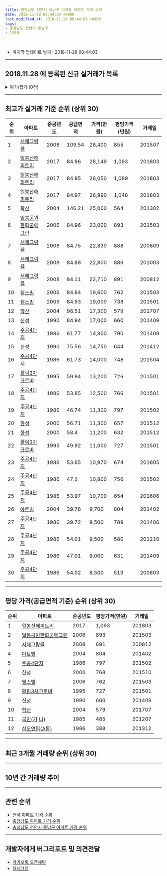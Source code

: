 ```yaml
---
title: 충청남도 천안시 동남구 다가동 아파트 가격 순위
date: 2018-11-28 00:44:03 +0900
last_modified_at: 2018-11-28 00:44:03 +0900
tags:
- 충청남도 천안시 동남구
- 다가동

---
```


* 마지막 업데이트 날짜 : 2018-11-28 00:44:03

---

## 2018.11.28 에 등록된 신규 실거래가 목록

<details>
<summary>펴기/접기 (0건)</summary>
<div markdown="1">

|아파트|준공년도|공급면적|가격(만원)|평당가격(만원)|거래일|
|---|---|---|---|---|---|
|없음||||||


</div>
</details>

---

## 최고가 실거래 기준 순위 (상위 30)


|순위|아파트|준공년도|공급면적|가격(만원)|평당가격(만원)|거래일|
|---|---|---|---|---|---|---|
|1|[서해그랑블](https://search.naver.com/search.naver?query=%EC%B6%A9%EC%B2%AD%EB%82%A8%EB%8F%84+%EC%B2%9C%EC%95%88%EC%8B%9C+%EB%8F%99%EB%82%A8%EA%B5%AC+%EB%8B%A4%EA%B0%80%EB%8F%99+%EC%84%9C%ED%95%B4%EA%B7%B8%EB%9E%91%EB%B8%94)|2008|109.54|28,400|855|201507|
|2|[일봉산해피트리](https://search.naver.com/search.naver?query=%EC%B6%A9%EC%B2%AD%EB%82%A8%EB%8F%84+%EC%B2%9C%EC%95%88%EC%8B%9C+%EB%8F%99%EB%82%A8%EA%B5%AC+%EB%8B%A4%EA%B0%80%EB%8F%99+%EC%9D%BC%EB%B4%89%EC%82%B0%ED%95%B4%ED%94%BC%ED%8A%B8%EB%A6%AC)|2017|84.96|28,149|1,093|201803|
|3|[일봉산해피트리](https://search.naver.com/search.naver?query=%EC%B6%A9%EC%B2%AD%EB%82%A8%EB%8F%84+%EC%B2%9C%EC%95%88%EC%8B%9C+%EB%8F%99%EB%82%A8%EA%B5%AC+%EB%8B%A4%EA%B0%80%EB%8F%99+%EC%9D%BC%EB%B4%89%EC%82%B0%ED%95%B4%ED%94%BC%ED%8A%B8%EB%A6%AC)|2017|84.95|28,050|1,089|201803|
|4|[일봉산해피트리](https://search.naver.com/search.naver?query=%EC%B6%A9%EC%B2%AD%EB%82%A8%EB%8F%84+%EC%B2%9C%EC%95%88%EC%8B%9C+%EB%8F%99%EB%82%A8%EA%B5%AC+%EB%8B%A4%EA%B0%80%EB%8F%99+%EC%9D%BC%EB%B4%89%EC%82%B0%ED%95%B4%ED%94%BC%ED%8A%B8%EB%A6%AC)|2017|84.97|26,990|1,048|201803|
|5|[학산](https://search.naver.com/search.naver?query=%EC%B6%A9%EC%B2%AD%EB%82%A8%EB%8F%84+%EC%B2%9C%EC%95%88%EC%8B%9C+%EB%8F%99%EB%82%A8%EA%B5%AC+%EB%8B%A4%EA%B0%80%EB%8F%99+%ED%95%99%EC%82%B0)|2004|146.21|25,000|564|201302|
|6|[일봉공원한화꿈에그린](https://search.naver.com/search.naver?query=%EC%B6%A9%EC%B2%AD%EB%82%A8%EB%8F%84+%EC%B2%9C%EC%95%88%EC%8B%9C+%EB%8F%99%EB%82%A8%EA%B5%AC+%EB%8B%A4%EA%B0%80%EB%8F%99+%EC%9D%BC%EB%B4%89%EA%B3%B5%EC%9B%90%ED%95%9C%ED%99%94%EA%BF%88%EC%97%90%EA%B7%B8%EB%A6%B0)|2006|84.96|23,000|893|201503|
|7|[서해그랑블](https://search.naver.com/search.naver?query=%EC%B6%A9%EC%B2%AD%EB%82%A8%EB%8F%84+%EC%B2%9C%EC%95%88%EC%8B%9C+%EB%8F%99%EB%82%A8%EA%B5%AC+%EB%8B%A4%EA%B0%80%EB%8F%99+%EC%84%9C%ED%95%B4%EA%B7%B8%EB%9E%91%EB%B8%94)|2008|84.75|22,830|888|200809|
|8|[서해그랑블](https://search.naver.com/search.naver?query=%EC%B6%A9%EC%B2%AD%EB%82%A8%EB%8F%84+%EC%B2%9C%EC%95%88%EC%8B%9C+%EB%8F%99%EB%82%A8%EA%B5%AC+%EB%8B%A4%EA%B0%80%EB%8F%99+%EC%84%9C%ED%95%B4%EA%B7%B8%EB%9E%91%EB%B8%94)|2008|84.88|22,800|886|201003|
|9|[서해그랑블](https://search.naver.com/search.naver?query=%EC%B6%A9%EC%B2%AD%EB%82%A8%EB%8F%84+%EC%B2%9C%EC%95%88%EC%8B%9C+%EB%8F%99%EB%82%A8%EA%B5%AC+%EB%8B%A4%EA%B0%80%EB%8F%99+%EC%84%9C%ED%95%B4%EA%B7%B8%EB%9E%91%EB%B8%94)|2008|84.11|22,710|891|200812|
|10|[웰스빌](https://search.naver.com/search.naver?query=%EC%B6%A9%EC%B2%AD%EB%82%A8%EB%8F%84+%EC%B2%9C%EC%95%88%EC%8B%9C+%EB%8F%99%EB%82%A8%EA%B5%AC+%EB%8B%A4%EA%B0%80%EB%8F%99+%EC%9B%B0%EC%8A%A4%EB%B9%8C)|2006|84.84|19,600|762|201503|
|11|[웰스빌](https://search.naver.com/search.naver?query=%EC%B6%A9%EC%B2%AD%EB%82%A8%EB%8F%84+%EC%B2%9C%EC%95%88%EC%8B%9C+%EB%8F%99%EB%82%A8%EA%B5%AC+%EB%8B%A4%EA%B0%80%EB%8F%99+%EC%9B%B0%EC%8A%A4%EB%B9%8C)|2006|84.93|19,000|738|201501|
|12|[학산](https://search.naver.com/search.naver?query=%EC%B6%A9%EC%B2%AD%EB%82%A8%EB%8F%84+%EC%B2%9C%EC%95%88%EC%8B%9C+%EB%8F%99%EB%82%A8%EA%B5%AC+%EB%8B%A4%EA%B0%80%EB%8F%99+%ED%95%99%EC%82%B0)|2004|98.51|17,300|579|201707|
|13|[신성](https://search.naver.com/search.naver?query=%EC%B6%A9%EC%B2%AD%EB%82%A8%EB%8F%84+%EC%B2%9C%EC%95%88%EC%8B%9C+%EB%8F%99%EB%82%A8%EA%B5%AC+%EB%8B%A4%EA%B0%80%EB%8F%99+%EC%8B%A0%EC%84%B1)|1990|84.94|17,000|660|201409|
|14|[주공4단지](https://search.naver.com/search.naver?query=%EC%B6%A9%EC%B2%AD%EB%82%A8%EB%8F%84+%EC%B2%9C%EC%95%88%EC%8B%9C+%EB%8F%99%EB%82%A8%EA%B5%AC+%EB%8B%A4%EA%B0%80%EB%8F%99+%EC%A3%BC%EA%B3%B54%EB%8B%A8%EC%A7%80)|1986|61.77|14,800|790|201409|
|15|[신성](https://search.naver.com/search.naver?query=%EC%B6%A9%EC%B2%AD%EB%82%A8%EB%8F%84+%EC%B2%9C%EC%95%88%EC%8B%9C+%EB%8F%99%EB%82%A8%EA%B5%AC+%EB%8B%A4%EA%B0%80%EB%8F%99+%EC%8B%A0%EC%84%B1)|1990|75.56|14,750|644|201412|
|16|[주공4단지](https://search.naver.com/search.naver?query=%EC%B6%A9%EC%B2%AD%EB%82%A8%EB%8F%84+%EC%B2%9C%EC%95%88%EC%8B%9C+%EB%8F%99%EB%82%A8%EA%B5%AC+%EB%8B%A4%EA%B0%80%EB%8F%99+%EC%A3%BC%EA%B3%B54%EB%8B%A8%EC%A7%80)|1986|61.73|14,000|748|201504|
|17|[활림3차크로바](https://search.naver.com/search.naver?query=%EC%B6%A9%EC%B2%AD%EB%82%A8%EB%8F%84+%EC%B2%9C%EC%95%88%EC%8B%9C+%EB%8F%99%EB%82%A8%EA%B5%AC+%EB%8B%A4%EA%B0%80%EB%8F%99+%ED%99%9C%EB%A6%BC3%EC%B0%A8%ED%81%AC%EB%A1%9C%EB%B0%94)|1995|59.94|13,200|726|201501|
|18|[주공4단지](https://search.naver.com/search.naver?query=%EC%B6%A9%EC%B2%AD%EB%82%A8%EB%8F%84+%EC%B2%9C%EC%95%88%EC%8B%9C+%EB%8F%99%EB%82%A8%EA%B5%AC+%EB%8B%A4%EA%B0%80%EB%8F%99+%EC%A3%BC%EA%B3%B54%EB%8B%A8%EC%A7%80)|1986|53.85|12,500|766|201501|
|19|[주공4단지](https://search.naver.com/search.naver?query=%EC%B6%A9%EC%B2%AD%EB%82%A8%EB%8F%84+%EC%B2%9C%EC%95%88%EC%8B%9C+%EB%8F%99%EB%82%A8%EA%B5%AC+%EB%8B%A4%EA%B0%80%EB%8F%99+%EC%A3%BC%EA%B3%B54%EB%8B%A8%EC%A7%80)|1986|46.74|11,300|797|201502|
|20|[한성](https://search.naver.com/search.naver?query=%EC%B6%A9%EC%B2%AD%EB%82%A8%EB%8F%84+%EC%B2%9C%EC%95%88%EC%8B%9C+%EB%8F%99%EB%82%A8%EA%B5%AC+%EB%8B%A4%EA%B0%80%EB%8F%99+%ED%95%9C%EC%84%B1)|2000|56.71|11,300|657|201512|
|21|[한성](https://search.naver.com/search.naver?query=%EC%B6%A9%EC%B2%AD%EB%82%A8%EB%8F%84+%EC%B2%9C%EC%95%88%EC%8B%9C+%EB%8F%99%EB%82%A8%EA%B5%AC+%EB%8B%A4%EA%B0%80%EB%8F%99+%ED%95%9C%EC%84%B1)|2000|58.4|11,200|632|201512|
|22|[활림3차크로바](https://search.naver.com/search.naver?query=%EC%B6%A9%EC%B2%AD%EB%82%A8%EB%8F%84+%EC%B2%9C%EC%95%88%EC%8B%9C+%EB%8F%99%EB%82%A8%EA%B5%AC+%EB%8B%A4%EA%B0%80%EB%8F%99+%ED%99%9C%EB%A6%BC3%EC%B0%A8%ED%81%AC%EB%A1%9C%EB%B0%94)|1995|49.92|11,000|727|201501|
|23|[주공4단지](https://search.naver.com/search.naver?query=%EC%B6%A9%EC%B2%AD%EB%82%A8%EB%8F%84+%EC%B2%9C%EC%95%88%EC%8B%9C+%EB%8F%99%EB%82%A8%EA%B5%AC+%EB%8B%A4%EA%B0%80%EB%8F%99+%EC%A3%BC%EA%B3%B54%EB%8B%A8%EC%A7%80)|1986|53.65|10,970|674|201605|
|24|[주공4단지](https://search.naver.com/search.naver?query=%EC%B6%A9%EC%B2%AD%EB%82%A8%EB%8F%84+%EC%B2%9C%EC%95%88%EC%8B%9C+%EB%8F%99%EB%82%A8%EA%B5%AC+%EB%8B%A4%EA%B0%80%EB%8F%99+%EC%A3%BC%EA%B3%B54%EB%8B%A8%EC%A7%80)|1986|47.1|10,800|756|201502|
|25|[주공4단지](https://search.naver.com/search.naver?query=%EC%B6%A9%EC%B2%AD%EB%82%A8%EB%8F%84+%EC%B2%9C%EC%95%88%EC%8B%9C+%EB%8F%99%EB%82%A8%EA%B5%AC+%EB%8B%A4%EA%B0%80%EB%8F%99+%EC%A3%BC%EA%B3%B54%EB%8B%A8%EC%A7%80)|1986|53.97|10,700|654|201606|
|26|[아트빌](https://search.naver.com/search.naver?query=%EC%B6%A9%EC%B2%AD%EB%82%A8%EB%8F%84+%EC%B2%9C%EC%95%88%EC%8B%9C+%EB%8F%99%EB%82%A8%EA%B5%AC+%EB%8B%A4%EA%B0%80%EB%8F%99+%EC%95%84%ED%8A%B8%EB%B9%8C)|2004|39.78|9,700|804|201402|
|27|[주공4단지](https://search.naver.com/search.naver?query=%EC%B6%A9%EC%B2%AD%EB%82%A8%EB%8F%84+%EC%B2%9C%EC%95%88%EC%8B%9C+%EB%8F%99%EB%82%A8%EA%B5%AC+%EB%8B%A4%EA%B0%80%EB%8F%99+%EC%A3%BC%EA%B3%B54%EB%8B%A8%EC%A7%80)|1986|39.72|9,500|789|201406|
|28|[주공4단지](https://search.naver.com/search.naver?query=%EC%B6%A9%EC%B2%AD%EB%82%A8%EB%8F%84+%EC%B2%9C%EC%95%88%EC%8B%9C+%EB%8F%99%EB%82%A8%EA%B5%AC+%EB%8B%A4%EA%B0%80%EB%8F%99+%EC%A3%BC%EA%B3%B54%EB%8B%A8%EC%A7%80)|1986|54.01|9,500|580|201210|
|29|[주공4단지](https://search.naver.com/search.naver?query=%EC%B6%A9%EC%B2%AD%EB%82%A8%EB%8F%84+%EC%B2%9C%EC%95%88%EC%8B%9C+%EB%8F%99%EB%82%A8%EA%B5%AC+%EB%8B%A4%EA%B0%80%EB%8F%99+%EC%A3%BC%EA%B3%B54%EB%8B%A8%EC%A7%80)|1986|47.01|9,000|631|201409|
|30|[주공4단지](https://search.naver.com/search.naver?query=%EC%B6%A9%EC%B2%AD%EB%82%A8%EB%8F%84+%EC%B2%9C%EC%95%88%EC%8B%9C+%EB%8F%99%EB%82%A8%EA%B5%AC+%EB%8B%A4%EA%B0%80%EB%8F%99+%EC%A3%BC%EA%B3%B54%EB%8B%A8%EC%A7%80)|1986|54.02|8,500|519|200803|


---

## 평당 가격(공급면적 기준) 순위 (상위 30)


|순위|아파트|준공년도|평당가격(만원)|거래일|
|---|---|---|---|---|
|1|[일봉산해피트리](https://search.naver.com/search.naver?query=%EC%B6%A9%EC%B2%AD%EB%82%A8%EB%8F%84+%EC%B2%9C%EC%95%88%EC%8B%9C+%EB%8F%99%EB%82%A8%EA%B5%AC+%EB%8B%A4%EA%B0%80%EB%8F%99+%EC%9D%BC%EB%B4%89%EC%82%B0%ED%95%B4%ED%94%BC%ED%8A%B8%EB%A6%AC)|2017|1,093|201803|
|2|[일봉공원한화꿈에그린](https://search.naver.com/search.naver?query=%EC%B6%A9%EC%B2%AD%EB%82%A8%EB%8F%84+%EC%B2%9C%EC%95%88%EC%8B%9C+%EB%8F%99%EB%82%A8%EA%B5%AC+%EB%8B%A4%EA%B0%80%EB%8F%99+%EC%9D%BC%EB%B4%89%EA%B3%B5%EC%9B%90%ED%95%9C%ED%99%94%EA%BF%88%EC%97%90%EA%B7%B8%EB%A6%B0)|2006|893|201503|
|3|[서해그랑블](https://search.naver.com/search.naver?query=%EC%B6%A9%EC%B2%AD%EB%82%A8%EB%8F%84+%EC%B2%9C%EC%95%88%EC%8B%9C+%EB%8F%99%EB%82%A8%EA%B5%AC+%EB%8B%A4%EA%B0%80%EB%8F%99+%EC%84%9C%ED%95%B4%EA%B7%B8%EB%9E%91%EB%B8%94)|2008|891|200812|
|4|[아트빌](https://search.naver.com/search.naver?query=%EC%B6%A9%EC%B2%AD%EB%82%A8%EB%8F%84+%EC%B2%9C%EC%95%88%EC%8B%9C+%EB%8F%99%EB%82%A8%EA%B5%AC+%EB%8B%A4%EA%B0%80%EB%8F%99+%EC%95%84%ED%8A%B8%EB%B9%8C)|2004|804|201402|
|5|[주공4단지](https://search.naver.com/search.naver?query=%EC%B6%A9%EC%B2%AD%EB%82%A8%EB%8F%84+%EC%B2%9C%EC%95%88%EC%8B%9C+%EB%8F%99%EB%82%A8%EA%B5%AC+%EB%8B%A4%EA%B0%80%EB%8F%99+%EC%A3%BC%EA%B3%B54%EB%8B%A8%EC%A7%80)|1986|797|201502|
|6|[한성](https://search.naver.com/search.naver?query=%EC%B6%A9%EC%B2%AD%EB%82%A8%EB%8F%84+%EC%B2%9C%EC%95%88%EC%8B%9C+%EB%8F%99%EB%82%A8%EA%B5%AC+%EB%8B%A4%EA%B0%80%EB%8F%99+%ED%95%9C%EC%84%B1)|2000|768|201510|
|7|[웰스빌](https://search.naver.com/search.naver?query=%EC%B6%A9%EC%B2%AD%EB%82%A8%EB%8F%84+%EC%B2%9C%EC%95%88%EC%8B%9C+%EB%8F%99%EB%82%A8%EA%B5%AC+%EB%8B%A4%EA%B0%80%EB%8F%99+%EC%9B%B0%EC%8A%A4%EB%B9%8C)|2006|762|201503|
|8|[활림3차크로바](https://search.naver.com/search.naver?query=%EC%B6%A9%EC%B2%AD%EB%82%A8%EB%8F%84+%EC%B2%9C%EC%95%88%EC%8B%9C+%EB%8F%99%EB%82%A8%EA%B5%AC+%EB%8B%A4%EA%B0%80%EB%8F%99+%ED%99%9C%EB%A6%BC3%EC%B0%A8%ED%81%AC%EB%A1%9C%EB%B0%94)|1995|727|201501|
|9|[신성](https://search.naver.com/search.naver?query=%EC%B6%A9%EC%B2%AD%EB%82%A8%EB%8F%84+%EC%B2%9C%EC%95%88%EC%8B%9C+%EB%8F%99%EB%82%A8%EA%B5%AC+%EB%8B%A4%EA%B0%80%EB%8F%99+%EC%8B%A0%EC%84%B1)|1990|660|201409|
|10|[학산](https://search.naver.com/search.naver?query=%EC%B6%A9%EC%B2%AD%EB%82%A8%EB%8F%84+%EC%B2%9C%EC%95%88%EC%8B%9C+%EB%8F%99%EB%82%A8%EA%B5%AC+%EB%8B%A4%EA%B0%80%EB%8F%99+%ED%95%99%EC%82%B0)|2004|579|201707|
|11|[국민(가,나)](https://search.naver.com/search.naver?query=%EC%B6%A9%EC%B2%AD%EB%82%A8%EB%8F%84+%EC%B2%9C%EC%95%88%EC%8B%9C+%EB%8F%99%EB%82%A8%EA%B5%AC+%EB%8B%A4%EA%B0%80%EB%8F%99+%EA%B5%AD%EB%AF%BC%28%EA%B0%80%2C%EB%82%98%29)|1985|485|201207|
|12|[삼오연립(A동)](https://search.naver.com/search.naver?query=%EC%B6%A9%EC%B2%AD%EB%82%A8%EB%8F%84+%EC%B2%9C%EC%95%88%EC%8B%9C+%EB%8F%99%EB%82%A8%EA%B5%AC+%EB%8B%A4%EA%B0%80%EB%8F%99+%EC%82%BC%EC%98%A4%EC%97%B0%EB%A6%BD%28A%EB%8F%99%29)|1986|388|201312|


---

## 최근 3개월 거래량 순위 (상위 30)


<div style="width:100%;">
    <canvas id="deal_count_ranking" height="250"></canvas>
</div>


<script>
new Chart(document.getElementById("deal_count_ranking"), {
    type: 'horizontalBar',
    data: {
        labels: ['주공4단지', '신성', '웰스빌', '활림3차크로바', '서해그랑블', '아트빌'],
        datasets: [{
            label: '실거래 수',
            data: [4, 3, 2, 1, 1, 1],
            borderColor: "rgba(255, 0, 128, 1)",
            backgroundColor: "rgba(255, 0, 128, 0.5)",
            fill: false,
        }]
    },
    options: {
        responsive: true,
        title: {
            display: true,
            text: '최근 3개월 거래량 순위'
        },
        tooltips: {
            mode: 'index',
            intersect: false,
            callbacks: {
                title: function(tooltipItems, data) {
                    return "실거래 수:";
                },
                label: function(tooltipItem, data) {
                    return data.labels[tooltipItem.index] + ": " + tooltipItem.xLabel;
                }
            }
        },
        hover: {
            mode: 'nearest',
            intersect: true
        },
        scales: {
            xAxes: [{
                display: true,
                scaleLabel: {
                    display: true,
                    labelString: '실거래 수'
                },
                ticks: {
                    suggestedMin: 0,
                }
            }],
            yAxes: [{
                display: true,
                ticks: {
                    autoSkip: false,
                    callback: function(value, index, values) {
                        if (value.length > 15)
                            return value.substr(0, 13) + "...";
                        else
                            return value;
                    }
                },
                scaleLabel: {
                    display: false,
                }
            }]
        }
    }
});

</script>


---

## 10년 간 거래량 추이


<div style="width:100%;">
    <canvas id="deal_progress" height="250"></canvas>
</div>

<script>
new Chart(document.getElementById("deal_progress"), {
    type: 'line',
    data: {
        labels: ['200811','200812','200901','200902','200903','200904','200905','200906','200907','200908','200909','200910','200911','200912','201001','201002','201003','201004','201005','201006','201007','201008','201009','201010','201011','201012','201101','201102','201103','201104','201105','201106','201107','201108','201109','201110','201111','201112','201201','201202','201203','201204','201205','201206','201207','201208','201209','201210','201211','201212','201301','201302','201303','201304','201305','201306','201307','201308','201309','201310','201311','201312','201401','201402','201403','201404','201405','201406','201407','201408','201409','201410','201411','201412','201501','201502','201503','201504','201505','201506','201507','201508','201509','201510','201511','201512','201601','201602','201603','201604','201605','201606','201607','201608','201609','201610','201611','201612','201701','201702','201703','201704','201705','201706','201707','201708','201709','201710','201711','201712','201801','201802','201803','201804','201805','201806','201807','201808','201809','201810','201811'],
        datasets: [{
            label: '실거래 수',
            pointRadius: 1,
            data: [3, 9, 10, 5, 12, 16, 14, 9, 11, 28, 30, 44, 51, 60, 26, 34, 10, 12, 9, 7, 6, 5, 9, 11, 4, 11, 9, 15, 21, 14, 14, 19, 19, 26, 29, 32, 29, 24, 22, 47, 41, 33, 33, 34, 17, 25, 20, 32, 23, 19, 21, 19, 28, 23, 17, 21, 14, 12, 24, 23, 23, 14, 11, 12, 19, 15, 13, 17, 15, 17, 24, 13, 11, 14, 29, 25, 19, 14, 13, 9, 15, 8, 13, 19, 14, 28, 10, 8, 17, 14, 11, 12, 12, 9, 4, 16, 4, 6, 4, 7, 10, 6, 10, 10, 3, 9, 5, 4, 9, 6, 14, 17, 63, 15, 7, 5, 10, 12, 2, 8, 2],
            borderColor: "rgba(255, 201, 14, 1)",
            backgroundColor: "rgba(255, 201, 14, 0.5)",
            fill: true,
        }]
    },
    options: {
        responsive: true,
        title: {
            display: true,
            text: '10년간 거래량 추이'
        },
        tooltips: {
            mode: 'index',
            intersect: false,
        },
        hover: {
            mode: 'nearest',
            intersect: true
        },
        scales: {
            xAxes: [{
                display: true,
                scaleLabel: {
                    display: true,
                    labelString: '년/월'
                }
            }],
            yAxes: [{
                display: true,
                ticks: {
                    suggestedMin: 0,
                },
                scaleLabel: {
                    display: true,
                    labelString: '실거래 수'
                }
            }]
        }
    }
});

</script>


---

## 관련 순위

- [전국 아파트 가격 순위](https://inasie.github.io/apt-ranking/전국)
- [충청남도 아파트 가격 순위](https://inasie.github.io/apt-ranking/충청남도)
- [충청남도 천안시 동남구 아파트 가격 순위](https://inasie.github.io/apt-ranking/충청남도-천안시-동남구)


---

## 개발자에게 버그리포트 및 의견전달

- [카카오톡 오픈채팅](https://open.kakao.com/o/gLJUAP4)
- [텔레그램](https://t.me/inasie)

